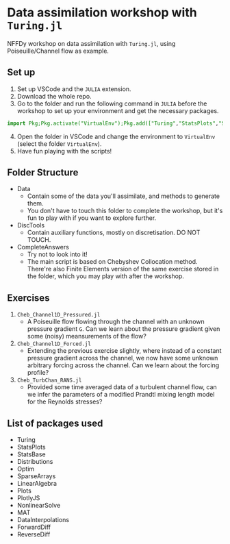 # Data assimilation workshop with `Turing.jl`
NFFDy workshop on data assimilation with `Turing.jl`, using Poiseuille/Channel flow as example.

## Set up
1. Set up VSCode and the `JULIA` extension.
2. Download the whole repo.
3. Go to the folder and run the following command in `JULIA` before the workshop to set up your environment and get the necessary packages.
```JULIA
import Pkg;Pkg.activate("VirtualEnv");Pkg.add(["Turing","StatsPlots","StatsBase","Distributions","Optim","SparseArrays","LinearAlgebra","Plots","PlotlyJS","NonlinearSolve","MAT", "DataInterpolations","ForwardDiff","ReverseDiff"]);  
```
4. Open the folder in VSCode and change the environment to `VirtualEnv` (select the folder `VirtualEnv`).
5. Have fun playing with the scripts!

## Folder Structure
- Data
  - Contain some of the data you'll assimilate, and methods to generate them.
  - You don't have to touch this folder to complete the workshop, but it's fun to play with if you want to explore further.
- DiscTools
  - Contain auxiliary functions, mostly on discretisation. DO NOT TOUCH.
- CompleteAnswers
  - Try not to look into it!
  - The main script is based on Chebyshev Collocation method. There're also Finite Elements version of the same exercise stored in the folder, which you may play with after the workshop.

## Exercises
1. `Cheb_Channel1D_Pressured.jl`
   - A Poiseuille flow flowing through the channel with an unknown pressure gradient `G`. Can we learn about the pressure gradient given some (noisy) meansurements of the flow?
2. `Cheb_Channel1D_Forced.jl`
   - Extending the previous exercise slightly, where instead of a constant pressure gradient across the channel, we now have some unknown arbitrary forcing across the channel. Can we learn about the forcing profile?
3. `Cheb_TurbChan_RANS.jl`
   - Provided some time averaged data of a turbulent channel flow, can we infer the parameters of a modified Prandtl mixing length model for the Reynolds stresses?

## List of packages used
- Turing
- StatsPlots
- StatsBase
- Distributions
- Optim
- SparseArrays
- LinearAlgebra
- Plots
- PlotlyJS
- NonlinearSolve
- MAT
- DataInterpolations
- ForwardDiff
- ReverseDiff
